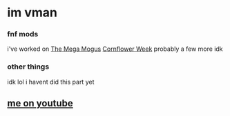 # im vman

### fnf mods
i've worked on
[The Mega Mogus](https://gamebanana.com/mods/342664)
[Cornflower Week](https://gamebanana.com/mods/352865)
probably a few more idk

### other things
idk lol i havent did this part yet

## [me on youtube](https://www.youtube.com/channel/UCBMzgX0N0PK63isu3zDpcZw)

<!--
**VMan-2002/VMan-2002** is a ✨ _special_ ✨ repository because its `README.md` (this file) appears on your GitHub profile.

Here are some ideas to get you started:

- 🔭 I’m currently working on ...
- 🌱 I’m currently learning ...
- 👯 I’m looking to collaborate on ...
- 🤔 I’m looking for help with ...
- 💬 Ask me about ...
- 📫 How to reach me: ...
- 😄 Pronouns: ...
- ⚡ Fun fact: ...
-->
